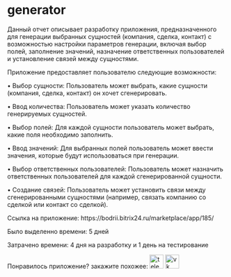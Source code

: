# generator
<p>Данный отчет описывает разработку приложения, предназначенного для генерации выбранных сущностей (компания, сделка, контакт) с возможностью настройки параметров генерации, включая выбор полей, заполнение значений, назначение ответственных пользователей и установление связей между сущностями.</p>
<p>Приложение предоставляет пользователю следующие возможности:</p>
 <p>• Выбор сущности: Пользователь может выбрать, какие сущности (компания, сделка, контакт) он хочет сгенерировать.</p>
 <p>• Ввод количества: Пользователь может указать количество генерируемых сущностей.</p>
 <p>• Выбор полей: Для каждой сущности пользователь может выбрать, какие поля необходимо заполнить.</p>
 <p>• Ввод значений: Для выбранных полей пользователь может ввести значения, которые будут использоваться при генерации.</p>
 <p>• Выбор ответственных пользователей: Пользователь может назначить ответственных пользователей для каждой сгенерированной сущности.</p>
 <p>• Создание связей: Пользователь может установить связи между сгенерированными сущностями (например, связать компанию со сделкой или контакт со сделкой).</p>
<p>Ссылка на приложение: https://bodrii.bitrix24.ru/marketplace/app/185/</p>
<p>Было выделенно времени: 5 дней</p>
<p>Затрачено времени: 4 дня на разработку и 1 день на тестирование</p>
<p>Понравилось приложение? закажите похожее: <a target="_blank" href="https://t.me/timofey_bitrix24"><img alt="telegram"  width="32px" height="32px" title="telegram" src="https://github.com/user-attachments/assets/9092b79a-c4e0-45e0-af75-86ce4ad47b8b"></a> <a target="_blank" href="https://vk.com/timofey_bitrix24"><img  width="32px" height="32px" alt="vk" title="vk" src="https://github.com/user-attachments/assets/93ea1801-dd33-43ad-99c1-79c41c8ddfbd"></a></p>
